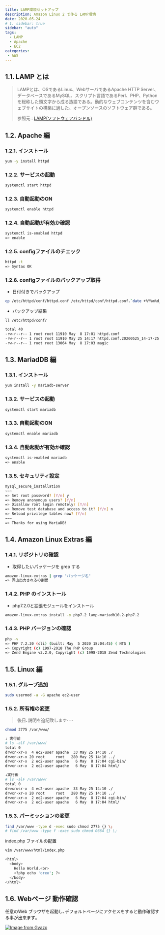 ```yaml
---
title: LAMP環境セットアップ
description: Amazon Linux 2 で作る LAMP環境
date: 2020-05-24
# 1. sidebar: true
sidebar: "auto"
tags:
  - LAMP
  - Apache
  - EC2
categories:
 - AWS
---
```


## 1.1. LAMP とは

> LAMPとは、OSであるLinux、WebサーバであるApache HTTP Server、データベースであるMySQL、スクリプト言語であるPerl、PHP、Pythonを総称した頭文字から成る造語である。動的なウェブコンテンツを含むウェブサイトの構築に適した、オープンソースのソフトウェア群である。
>
> 参照元 : [LAMP(ソフトウェアバンドル)](https://ja.wikipedia.org/wiki/LAMP_(%E3%82%BD%E3%83%95%E3%83%88%E3%82%A6%E3%82%A7%E3%82%A2%E3%83%90%E3%83%B3%E3%83%89%E3%83%AB))

## 1.2. Apache 編

### 1.2.1. インストール

```sh
yum -y install httpd
```

### 1.2.2. サービスの起動

```sh
systemctl start httpd
```

### 1.2.3. 自動起動のON

```sh
systemctl enable httpd
```

### 1.2.4. 自動起動が有効か確認

```sh
systemctl is-enabled httpd
=> enable
```

### 1.2.5. configファイルのチェック

```sh
httpd -t
=> Syntax OK
```

### 1.2.6. configファイルのバックアップ取得

- 日付付きでバックアップ

```sh
cp /etc/httpd/conf/httpd.conf /etc/httpd/conf/httpd.conf.`date +%Y%m%d_%H-%M-%S`
```

- バックアップ結果

```sh
ll /etc/httpd/conf/

total 40
-rw-r--r-- 1 root root 11910 May  8 17:01 httpd.conf
-rw-r--r-- 1 root root 11910 May 25 14:17 httpd.conf.20200525_14-17-25
-rw-r--r-- 1 root root 13064 May  8 17:03 magic
```

## 1.3. MariadDB 編

### 1.3.1. インストール

```sh
yum install -y mariadb-server
```

### 1.3.2. サービスの起動

```sh
systemctl start mariadb
```

### 1.3.3. 自動起動のON

```sh
systemctl enable mariadb
```

### 1.3.4. 自動起動が有効か確認

```sh
systemctl is-enabled mariadb
=> enable
```

### 1.3.5. セキュリティ設定

```sh
mysql_secure_installation
~~~
=> Set root password? [Y/n] y
=> Remove anonymous users? [Y/n]
=> Disallow root login remotely? [Y/n]
=> Remove test database and access to it? [Y/n] n
=> Reload privilege tables now? [Y/n]
~~~
=> Thanks for using MariaDB!
```

## 1.4. Amazon Linux Extras 編

### 1.4.1. リポジトリの確認

- 取得したいパッケージを grep する

```sh
amazon-linux-extras | grep "パッケージ名"
=> 沢山出力されるの割愛
```

### 1.4.2. PHP のインストール

- php7.2.0と拡張モジュールをインストール

```sh
amazon-linux-extras install -y php7.2 lamp-mariadb10.2-php7.2
```

### 1.4.3. PHP バージョンの確認

```sh
php -v
=> PHP 7.2.30 (cli) (built: May  5 2020 18:04:45) ( NTS )
=> Copyright (c) 1997-2018 The PHP Group
=> Zend Engine v3.2.0, Copyright (c) 1998-2018 Zend Technologies
```

## 1.5. Linux 編

### 1.5.1. グループ追加

```sh
sudo usermod -a -G apache ec2-user
```

### 1.5.2. 所有権の変更

> 後日､説明を追記致します･･･

```sh
chmod 2775 /var/www/
```

```sh
↓ 実行前
# ls -alF /var/www/
total 0
drwxr-xr-x  4 ec2-user apache  33 May 25 14:10 ./
drwxr-xr-x 20 root     root   280 May 25 14:10 ../
drwxr-xr-x  2 ec2-user apache   6 May  8 17:04 cgi-bin/
drwxr-xr-x  2 ec2-user apache   6 May  8 17:04 html/

↓実行後
# ls -alF /var/www/
total 0
drwxrwsr-x  4 ec2-user apache  33 May 25 14:10 ./
drwxr-xr-x 20 root     root   280 May 25 14:10 ../
drwxr-xr-x  2 ec2-user apache   6 May  8 17:04 cgi-bin/
drwxr-xr-x  2 ec2-user apache   6 May  8 17:04 html/
```

### 1.5.3. パーミッションの変更

```sh
find /var/www -type d -exec sudo chmod 2775 {} \;
# find /var/www -type f -exec sudo chmod 0664 {} \;
```

index.php ファイルの配置

```sh
vim /var/www/html/index.php

<html>
  <body>
    Hello World.<br>
    <?php echo 'oreo'; ?>
  </body>
</html>
```

## 1.6. Webページ 動作確認

任意のWeb ブラウザを起動し､デフォルトページにアクセスをすると動作確認する事が出来ます｡

[![Image from Gyazo](https://i.gyazo.com/30b25c8608ae3a85358b36e53c3b39cb.png)](https://gyazo.com/30b25c8608ae3a85358b36e53c3b39cb)
